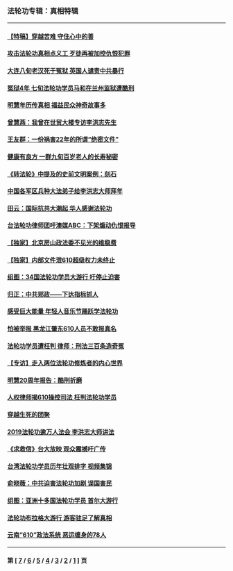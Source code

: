 ### 法轮功专辑：真相特辑
---
#### [【特稿】穿越苦难 守住心中的善](../../pages/nf4389/n13784979.md?12160430) 
#### [攻击法轮功真相点义工 歹徒再被加控仇恨犯罪](../../pages/nf4389/n13601019.md?12160430) 
#### [大连八旬老汉死于冤狱 英国人谴责中共暴行](../../pages/nf4389/n13480118.md?12160430) 
#### [冤狱4年 七旬法轮功学员马和在兰州监狱遭酷刑](../../pages/nf4389/n13304688.md?12160430) 
#### [明慧年历传真相 福益民众神奇故事多](../../pages/nf4389/n13294545.md?12160430) 
#### [曾慧燕：我曾在世贸大楼专访李洪志先生](../../pages/nf4389/n12898729.md?12160430) 
#### [王友群：一份祸害22年的所谓“绝密文件”](../../pages/nf4389/n12871750.md?12160430) 
#### [健康有良方 一群九旬百岁老人的长寿秘密](../../pages/nf4389/n12847475.md?12160430) 
#### [《转法轮》中提及的史前文明案例：刻石](../../pages/nf4389/n12758577.md?12160430) 
#### [中国各军区兵种大法弟子给李洪志大师拜年](../../pages/nf4389/n12750047.md?12160430) 
#### [田云：国际抗共大潮起 华人感谢法轮功](../../pages/nf4389/n12357708.md?12160430) 
#### [台法轮功律师团吁澳媒ABC：下架煽动仇恨报导](../../pages/nf4389/n12279917.md?12160430) 
#### [【独家】北京房山政法委不见光的维稳费](../../pages/nf4389/n12031979.md?12160430) 
#### [【独家】内部文件泄610超级权力未终止](../../pages/nf4389/n12023895.md?12160430) 
#### [组图：34国法轮功学员大游行 吁停止迫害](../../pages/nf4389/n11492658.md?12160430) 
#### [归正：中共邪政——下达指标抓人](../../pages/nf4389/n11474770.md?12160430) 
#### [感受巨大能量 年轻人音乐节踊跃学法轮功](../../pages/nf4389/n11441981.md?12160430) 
#### [怕被举报 黑龙江肇东610人员不敢报真名](../../pages/nf4389/n11436499.md?12160430) 
#### [法轮功学员遭枉判 律师：刑法三百条造奇冤](../../pages/nf4389/n11433943.md?12160430) 
#### [【专访】走入两位法轮功修炼者的内心世界](../../pages/nf4389/n11415623.md?12160430) 
#### [明慧20周年报告：酷刑折磨](../../pages/nf4389/n11387954.md?12160430) 
#### [人权律师揭610操控司法 枉判法轮功学员](../../pages/nf4389/n11313370.md?12160430) 
#### [穿越生死的团聚](../../pages/nf4389/n11258922.md?12160430) 
#### [2019法轮功逾万人法会 李洪志大师讲法](../../pages/nf4389/n11265303.md?12160430) 
#### [《求救信》台大放映 观众震撼吁广传](../../pages/nf4389/n10922251.md?12160430) 
#### [台湾法轮功学员历年壮观排字 视频集锦](../../pages/nf4389/n10878789.md?12160430) 
#### [俞晓薇：中共迫害法轮功加剧 误国害民](../../pages/nf4389/n10859260.md?12160430) 
#### [组图：亚洲十多国法轮功学员 首尔大游行](../../pages/nf4389/n10781149.md?12160430) 
#### [法轮功布拉格大游行 游客驻足了解真相](../../pages/nf4389/n10749360.md?12160430) 
#### [云南“610”政法系统 恶运缠身的78人](../../pages/nf4389/n10747534.md?12160430) 

---
#### 第 [ [7](./7.md?12160430) / [6](./6.md?12160430) / [5](./5.md?12160430) / [4](./4.md?12160430) / [3](./3.md?12160430) / [2](./2.md?12160430) / [1](./1.md?12160430) ] 页
